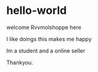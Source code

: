 # hello-world
welcome 
Rvvmolshoppe here

I like doings this makes me happy

Im a student and a online seller

Thankyou.



